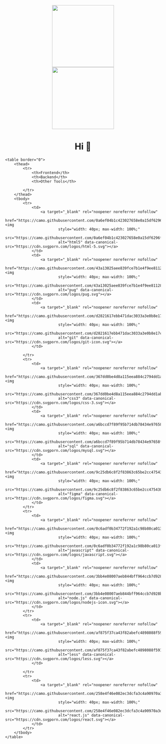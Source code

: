 <div align="center">
<img src="https://fullvendor.net/uploads/yo.jpg" width="200" alt=""> 
  </div>
   <div align="center">
        <img src="" height="200px" width="200" alt="">
        <h1 align="center">Hi 👋 </h1>
    </div>

    <table border="0">
        <thead>
            <tr>
                <th>Frontend</th>
                <th>Backend</th>
                <th>Other Tools</th>

            </tr>
        </thead>
        <tbody>
            <tr>
                <td>
                    <a target="_blank" rel="noopener noreferrer nofollow"
                        href="https://camo.githubusercontent.com/0a6ef04b1c423027658e0a15df6296f8b93a76459be3adc5ce69df27eaed7575/68747470733a2f2f63646e2e737667706f726e2e636f6d2f6c6f676f732f68746d6c2d352e737667"><img
                            style="width: 40px; max-width: 100%;"
                            src="https://camo.githubusercontent.com/0a6ef04b1c423027658e0a15df6296f8b93a76459be3adc5ce69df27eaed7575/68747470733a2f2f63646e2e737667706f726e2e636f6d2f6c6f676f732f68746d6c2d352e737667"
                            alt="html5" data-canonical-src="https://cdn.svgporn.com/logos/html-5.svg"></a>
                </td>
                <td>
                    <a target="_blank" rel="noopener noreferrer nofollow"
                        href="https://camo.githubusercontent.com/43a13025aee839fce7b1e4f9ee81128e34ddfbb6d62691eb660da14da63c07a2/68747470733a2f2f63646e2e737667706f726e2e636f6d2f6c6f676f732f7075672e737667"><img
                            style="width: 40px; max-width: 100%;"
                            src="https://camo.githubusercontent.com/43a13025aee839fce7b1e4f9ee81128e34ddfbb6d62691eb660da14da63c07a2/68747470733a2f2f63646e2e737667706f726e2e636f6d2f6c6f676f732f7075672e737667"
                            alt="pug" data-canonical-src="https://cdn.svgporn.com/logos/pug.svg"></a>
                </td>
                <td>
                    <a target="_blank" rel="noopener noreferrer nofollow"
                        href="https://camo.githubusercontent.com/d2821617ebb471dac3033a3e0b8e17c692f6ed59c0c9ad8acdfa7562a6ea6a81/68747470733a2f2f63646e2e737667706f726e2e636f6d2f6c6f676f732f6769742d69636f6e2e737667"><img
                            style="width: 40px; max-width: 100%;"
                            src="https://camo.githubusercontent.com/d2821617ebb471dac3033a3e0b8e17c692f6ed59c0c9ad8acdfa7562a6ea6a81/68747470733a2f2f63646e2e737667706f726e2e636f6d2f6c6f676f732f6769742d69636f6e2e737667"
                            alt="git" data-canonical-src="https://cdn.svgporn.com/logos/git-icon.svg"></a>
                </td>

            </tr>
            <tr>
                <td>
                    <a target="_blank" rel="noopener noreferrer nofollow"
                        href="https://camo.githubusercontent.com/367dd0be4d8a115eea884c2794dd1ab8751034782a4cf9f0d0c1155fd984a7d0/68747470733a2f2f63646e2e737667706f726e2e636f6d2f6c6f676f732f6373732d332e737667"><img
                            style="width: 40px; max-width: 100%;"
                            src="https://camo.githubusercontent.com/367dd0be4d8a115eea884c2794dd1ab8751034782a4cf9f0d0c1155fd984a7d0/68747470733a2f2f63646e2e737667706f726e2e636f6d2f6c6f676f732f6373732d332e737667"
                            alt="css3" data-canonical-src="https://cdn.svgporn.com/logos/css-3.svg"></a>
                </td>
                <td>
                    <a target="_blank" rel="noopener noreferrer nofollow"
                        href="https://camo.githubusercontent.com/a6bccd7f89f95b714db78434e97658fdabc284888271146c777ed2b5be3d405b/68747470733a2f2f63646e2e737667706f726e2e636f6d2f6c6f676f732f6d7973716c2e737667"><img
                            style="width: 40px; max-width: 100%;"
                            src="https://camo.githubusercontent.com/a6bccd7f89f95b714db78434e97658fdabc284888271146c777ed2b5be3d405b/68747470733a2f2f63646e2e737667706f726e2e636f6d2f6c6f676f732f6d7973716c2e737667"
                            alt="sql" data-canonical-src="https://cdn.svgporn.com/logos/mysql.svg"></a>
                </td>
                <td>
                    <a target="_blank" rel="noopener noreferrer nofollow"
                        href="https://camo.githubusercontent.com/9c25db6c8f2f83863c65be2cc47543020be957662831452aa5a7d6d81129f6fe/68747470733a2f2f63646e2e737667706f726e2e636f6d2f6c6f676f732f6669676d612e737667"><img
                            style="width: 40px; max-width: 100%;"
                            src="https://camo.githubusercontent.com/9c25db6c8f2f83863c65be2cc47543020be957662831452aa5a7d6d81129f6fe/68747470733a2f2f63646e2e737667706f726e2e636f6d2f6c6f676f732f6669676d612e737667"
                            alt="figma" data-canonical-src="https://cdn.svgporn.com/logos/figma.svg"></a>
                </td>
            </tr>
            <tr>
                <td>
                    <a target="_blank" rel="noopener noreferrer nofollow"
                        href="https://camo.githubusercontent.com/0c6adf0b34772f192a1c98b80ca013f2d69e954738b20062a114d9bbd245aab5/68747470733a2f2f63646e2e737667706f726e2e636f6d2f6c6f676f732f6a6176617363726970742e737667"><img
                            style="width: 40px; max-width: 100%;"
                            src="https://camo.githubusercontent.com/0c6adf0b34772f192a1c98b80ca013f2d69e954738b20062a114d9bbd245aab5/68747470733a2f2f63646e2e737667706f726e2e636f6d2f6c6f676f732f6a6176617363726970742e737667"
                            alt="javascript" data-canonical-src="https://cdn.svgporn.com/logos/javascript.svg"></a>
                </td>
                <td>
                    <a target="_blank" rel="noopener noreferrer nofollow"
                        href="https://camo.githubusercontent.com/3bb4e08007aeb844bff964ccb7d928b237019cf9c83a37ac66f763cd01d8ce1a/68747470733a2f2f63646e2e737667706f726e2e636f6d2f6c6f676f732f6e6f64656a732d69636f6e2e737667"><img
                            style="width: 40px; max-width: 100%;"
                            src="https://camo.githubusercontent.com/3bb4e08007aeb844bff964ccb7d928b237019cf9c83a37ac66f763cd01d8ce1a/68747470733a2f2f63646e2e737667706f726e2e636f6d2f6c6f676f732f6e6f64656a732d69636f6e2e737667"
                            alt="node.js" data-canonical-src="https://cdn.svgporn.com/logos/nodejs-icon.svg"></a>
                </td>
            </tr>
            <tr>
                <td>
                    <a target="_blank" rel="noopener noreferrer nofollow"
                        href="https://camo.githubusercontent.com/af875f37ca43f82abefc4898088f5910c9fcd4432d5da631168e30bfe3d1abaa/68747470733a2f2f63646e2e737667706f726e2e636f6d2f6c6f676f732f6c6573732e737667"><img
                            style="width: 40px; max-width: 100%;"
                            src="https://camo.githubusercontent.com/af875f37ca43f82abefc4898088f5910c9fcd4432d5da631168e30bfe3d1abaa/68747470733a2f2f63646e2e737667706f726e2e636f6d2f6c6f676f732f6c6573732e737667"
                            alt="less" data-canonical-src="https://cdn.svgporn.com/logos/less.svg"></a>
                </td>

            </tr>
            <tr>
                <td>
                    <a target="_blank" rel="noopener noreferrer nofollow"
                        href="https://camo.githubusercontent.com/258e4f46e082ec3dcfa3c4a90970a3d69d992c78c977ba7e0dd47b100a66f6f2/68747470733a2f2f63646e2e737667706f726e2e636f6d2f6c6f676f732f72656163742e737667"><img
                            style="width: 40px; max-width: 100%;"
                            src="https://camo.githubusercontent.com/258e4f46e082ec3dcfa3c4a90970a3d69d992c78c977ba7e0dd47b100a66f6f2/68747470733a2f2f63646e2e737667706f726e2e636f6d2f6c6f676f732f72656163742e737667"
                            alt="react.js" data-canonical-src="https://cdn.svgporn.com/logos/react.svg"></a>
                </td>
            </tr>
        </tbody>
    </table>



